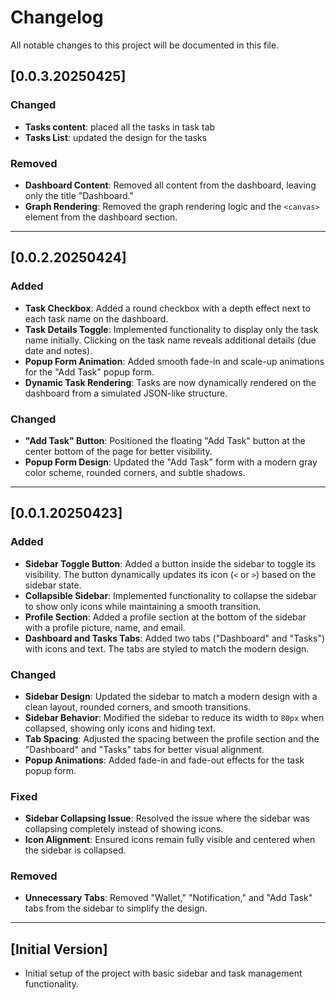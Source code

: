 # Changelog

All notable changes to this project will be documented in this file.

## [0.0.3.20250425]

### Changed
- **Tasks content**: placed all the tasks in task tab
- **Tasks List**: updated the design for the tasks

### Removed
- **Dashboard Content**: Removed all content from the dashboard, leaving only the title "Dashboard."
- **Graph Rendering**: Removed the graph rendering logic and the `<canvas>` element from the dashboard section.


---

## [0.0.2.20250424]

### Added
- **Task Checkbox**: Added a round checkbox with a depth effect next to each task name on the dashboard.
- **Task Details Toggle**: Implemented functionality to display only the task name initially. Clicking on the task name reveals additional details (due date and notes).
- **Popup Form Animation**: Added smooth fade-in and scale-up animations for the "Add Task" popup form.
- **Dynamic Task Rendering**: Tasks are now dynamically rendered on the dashboard from a simulated JSON-like structure.

### Changed
- **"Add Task" Button**: Positioned the floating "Add Task" button at the center bottom of the page for better visibility.
- **Popup Form Design**: Updated the "Add Task" form with a modern gray color scheme, rounded corners, and subtle shadows.

---

## [0.0.1.20250423]

### Added
- **Sidebar Toggle Button**: Added a button inside the sidebar to toggle its visibility. The button dynamically updates its icon (`<` or `>`) based on the sidebar state.
- **Collapsible Sidebar**: Implemented functionality to collapse the sidebar to show only icons while maintaining a smooth transition.
- **Profile Section**: Added a profile section at the bottom of the sidebar with a profile picture, name, and email.
- **Dashboard and Tasks Tabs**: Added two tabs ("Dashboard" and "Tasks") with icons and text. The tabs are styled to match the modern design.

### Changed
- **Sidebar Design**: Updated the sidebar to match a modern design with a clean layout, rounded corners, and smooth transitions.
- **Sidebar Behavior**: Modified the sidebar to reduce its width to `80px` when collapsed, showing only icons and hiding text.
- **Tab Spacing**: Adjusted the spacing between the profile section and the "Dashboard" and "Tasks" tabs for better visual alignment.
- **Popup Animations**: Added fade-in and fade-out effects for the task popup form.

### Fixed
- **Sidebar Collapsing Issue**: Resolved the issue where the sidebar was collapsing completely instead of showing icons.
- **Icon Alignment**: Ensured icons remain fully visible and centered when the sidebar is collapsed.

### Removed
- **Unnecessary Tabs**: Removed "Wallet," "Notification," and "Add Task" tabs from the sidebar to simplify the design.

---

## [Initial Version]
- Initial setup of the project with basic sidebar and task management functionality.
